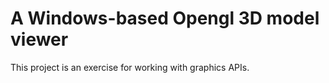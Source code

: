# A Windows-based Opengl 3D model viewer
This project is an exercise for working with graphics APIs.

